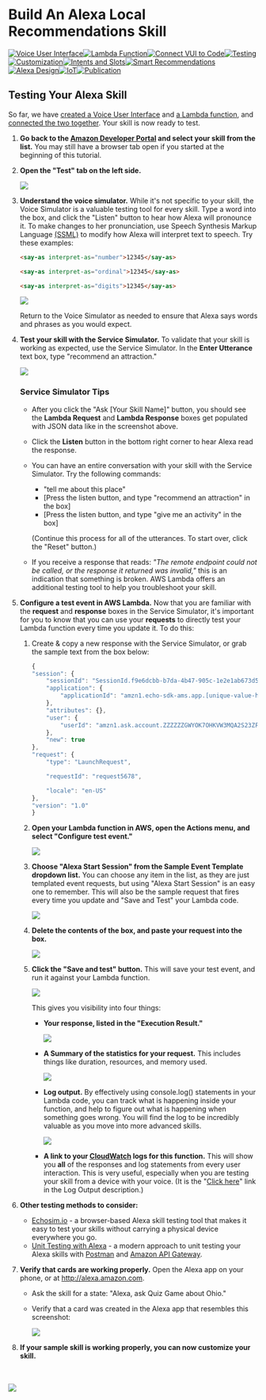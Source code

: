 # Build An Alexa Local Recommendations Skill
[![Voice User Interface](https://m.media-amazon.com/images/G/01/mobile-apps/dex/alexa/alexa-skills-kit/tutorials/navigation/1-off._TTH_.png)](/step-by-step/1-voice-user-interface.md)[![Lambda Function](https://m.media-amazon.com/images/G/01/mobile-apps/dex/alexa/alexa-skills-kit/tutorials/navigation/2-off._TTH_.png)](/step-by-step/2-lambda-function.md)[![Connect VUI to Code](https://m.media-amazon.com/images/G/01/mobile-apps/dex/alexa/alexa-skills-kit/tutorials/navigation/3-off._TTH_.png)](/step-by-step/3-connect-vui-to-code.md)[![Testing](https://m.media-amazon.com/images/G/01/mobile-apps/dex/alexa/alexa-skills-kit/tutorials/navigation/4-off._TTH_.png)](/step-by-step/4-testing.md)[![Customization](https://m.media-amazon.com/images/G/01/mobile-apps/dex/alexa/alexa-skills-kit/tutorials/navigation/5-off._TTH_.png)](/step-by-step/5-customization.md)[![Intents and Slots](https://m.media-amazon.com/images/G/01/mobile-apps/dex/alexa/alexa-skills-kit/tutorials/navigation/5-off._TTH_.png)](/step-by-step/6-intents-slots.md)[![Smart Recommendations](https://m.media-amazon.com/images/G/01/mobile-apps/dex/alexa/alexa-skills-kit/tutorials/navigation/5-off._TTH_.png)](/step-by-step/7-smart-recommendations.md)[![Alexa Design](https://m.media-amazon.com/images/G/01/mobile-apps/dex/alexa/alexa-skills-kit/tutorials/navigation/5-off._TTH_.png)](/step-by-step/8-alexa-design.md)[![IoT](https://m.media-amazon.com/images/G/01/mobile-apps/dex/alexa/alexa-skills-kit/tutorials/navigation/5-off._TTH_.png)](/step-by-step/9-alexa-iot.md)[![Publication](https://m.media-amazon.com/images/G/01/mobile-apps/dex/alexa/alexa-skills-kit/tutorials/navigation/6-off._TTH_.png)](/step-by-step/10-publication.md)

<!--<a href="../step-by-step/1-voice-user-interface.md"><img src="https://m.media-amazon.com/images/G/01/mobile-apps/dex/alexa/alexa-skills-kit/tutorials/navigation/1-locked._TTH_.png" /></a><a href="../step-by-step/2-lambda-function.md"><img src="https://m.media-amazon.com/images/G/01/mobile-apps/dex/alexa/alexa-skills-kit/tutorials/navigation/2-locked._TTH_.png" /></a><a href="../step-by-step/3-connect-vui-to-code.md"><img src="https://m.media-amazon.com/images/G/01/mobile-apps/dex/alexa/alexa-skills-kit/tutorials/navigation/3-locked._TTH_.png" /></a><a href="../step-by-step/4-testing.md"><img src="https://m.media-amazon.com/images/G/01/mobile-apps/dex/alexa/alexa-skills-kit/tutorials/navigation/4-on._TTH_.png" /></a><a href="../step-by-step/5-customization.md"><img src="https://m.media-amazon.com/images/G/01/mobile-apps/dex/alexa/alexa-skills-kit/tutorials/navigation/5-off._TTH_.png" /></a><a href="../step-by-step/10-publication.md"><img src="https://m.media-amazon.com/images/G/01/mobile-apps/dex/alexa/alexa-skills-kit/tutorials/navigation/6-off._TTH_.png" /></a>-->

## Testing Your Alexa Skill

So far, we have [created a Voice User Interface](../step-by-step/1-voice-user-interface.md) and [a Lambda function](../step-by-step/2-lambda-function.md), and [connected the two together](../step-by-step/3-connect-vui-to-code.md).  Your skill is now ready to test.

1.  **Go back to the [Amazon Developer Portal](https://developer.amazon.com/edw/home.html#/skills/list) and select your skill from the list.** You may still have a browser tab open if you started at the beginning of this tutorial.

2.  **Open the "Test" tab on the left side.**

    <img src="https://m.media-amazon.com/images/G/01/mobile-apps/dex/alexa/alexa-skills-kit/tutorials/quiz-game/4-2-test-tab._TTH_.png" />

3.  **Understand the voice simulator.** While it's not specific to your skill, the Voice Simulator is a valuable testing tool for every skill. Type a word into the box, and click the "Listen" button to hear how Alexa will
pronounce it. To make changes to her pronunciation, use Speech Synthesis Markup Language [(SSML)](https://developer.amazon.com/public/solutions/alexa/alexa-skills-kit/docs/speech-synthesis-markup-language-ssml-reference) to modify how Alexa will interpret text to speech. Try these examples:

    ```html
    <say-as interpret-as="number">12345</say-as>
    ```

    ```html
    <say-as interpret-as="ordinal">12345</say-as>
    ```

    ```html
    <say-as interpret-as="digits">12345</say-as>
    ```

    <img src="https://m.media-amazon.com/images/G/01/mobile-apps/dex/alexa/alexa-skills-kit/tutorials/quiz-game/4-3-voice-simulator._TTH_.png" />

    Return to the Voice Simulator as needed to ensure that Alexa says words and phrases as you would expect.

4.  **Test your skill with the Service Simulator.** To validate that your skill is working as expected, use the Service Simulator.  In the **Enter Utterance** text box, type "recommend an attraction."

    <img src="https://m.media-amazon.com/images/G/01/mobile-apps/dex/alexa/alexa-skills-kit/tutorials/quiz-game/4-4-service-simulator._TTH_.png" />

    ### Service Simulator Tips
    * After you click the "Ask [Your Skill Name]" button, you should see the **Lambda Request** and **Lambda Response** boxes get populated with JSON data like in the screenshot above.
    * Click the **Listen** button in the bottom right corner to hear Alexa read the response.
    * You can have an entire conversation with your skill with the Service Simulator.  Try the following commands:
        * "tell me about this place"
        * [Press the listen button, and type "recommend an attraction" in the box]
        * [Press the listen button, and type "give me an activity" in the box]

        (Continue this process for all of the utterances. To start over, click the "Reset" button.)

    * If you receive a response that reads: *"The remote endpoint could not be called, or the response it returned was invalid,"* this is an indication that something is broken.  AWS Lambda offers an additional testing tool to help you troubleshoot your skill.

5.  **Configure a test event in AWS Lambda.** Now that you are familiar with the **request** and **response** boxes in the Service Simulator, it's important for you to know that you can use your **requests** to directly test your Lambda function every time you update it.  To do this:
    1.  Create & copy a new response with the Service Simulator, or grab the sample text from the box below:

        ```JAVASCRIPT
        {
        "session": {
            "sessionId": "SessionId.f9e6dcbb-b7da-4b47-905c-1e2e1ab673d5",
            "application": {
                "applicationId": "amzn1.echo-sdk-ams.app.[unique-value-here]"
            },
            "attributes": {},
            "user": {
                "userId": "amzn1.ask.account.ZZZZZZGWYOK7OHKVW3MQA2S23ZFJYDLQUB4Y7FMKU2TXQN5GS2ICRONPW3ZASKRWZHW6DLQD4YWCOITWIVUVO37UO4JU65GOAPA2EU4S77MG6AKARMB2Z5I5ZLEWNO6WMOB22VFKU3IE6QZSNGC2H3HMMG2C2V72J4VXVMFQZYSPSKC42EQFYVPYN4DDH6TPVTGF563MOPBY"
            },
            "new": true
        },
        "request": {
            "type": "LaunchRequest",

            "requestId": "request5678",

            "locale": "en-US"
        },
        "version": "1.0"
        }
        ```

    2.  **Open your Lambda function in AWS, open the Actions menu, and select "Configure test event."**

        <img src="https://m.media-amazon.com/images/G/01/mobile-apps/dex/alexa/alexa-skills-kit/tutorials/quiz-game/4-5-2-configure-test-event._TTH_.png" />

    3.  **Choose "Alexa Start Session" from the Sample Event Template dropdown list.** You can choose any item in the list, as they are just templated event requests, but using "Alexa Start Session" is an easy one to remember.  This will also be the sample request that fires every time you update and "Save and Test" your Lambda code.

        <img src="https://m.media-amazon.com/images/G/01/mobile-apps/dex/alexa/alexa-skills-kit/tutorials/quiz-game/4-5-3-alexa-start-session._TTH_.png" />

    4.  **Delete the contents of the box, and paste your request into the box.**

        <img src="https://m.media-amazon.com/images/G/01/mobile-apps/dex/alexa/alexa-skills-kit/tutorials/quiz-game/4-5-4-paste-request._TTH_.png" />

    5.  **Click the "Save and test" button.** This will save your test event, and run it against your Lambda function.

        <img src="https://m.media-amazon.com/images/G/01/mobile-apps/dex/alexa/alexa-skills-kit/tutorials/quiz-game/4-5-5-save-and-test._TTH_.png" />

        This gives you visibility into four things:

        *  **Your response, listed in the "Execution Result."**

           <img src="https://m.media-amazon.com/images/G/01/mobile-apps/dex/alexa/alexa-skills-kit/tutorials/quiz-game/4-5-5-1-execution-result._TTH_.png" />

        *  **A Summary of the statistics for your request.** This includes things like duration, resources, and memory used.

           <img src="https://m.media-amazon.com/images/G/01/mobile-apps/dex/alexa/alexa-skills-kit/tutorials/quiz-game/4-5-5-2-summary._TTH_.png" />

        *  **Log output.**  By effectively using console.log() statements in your Lambda code, you can track what is happening inside your function, and help to figure out what is happening when something goes wrong.  You will find the log to be incredibly valuable as you move into more advanced skills.

           <img src="https://m.media-amazon.com/images/G/01/mobile-apps/dex/alexa/alexa-skills-kit/tutorials/quiz-game/4-5-5-3-log-output._TTH_.png"/>

        *  **A link to your [CloudWatch](https://console.aws.amazon.com/cloudwatch/home?region=us-east-1#logs:) logs for this function.**  This will show you **all** of the responses and log statements from every user interaction.  This is very useful, especially when you are testing your skill from a device with your voice.  (It is the "[Click here](https://console.aws.amazon.com/cloudwatch/home?region=us-east-1#logs:)" link in the Log Output description.)

6.  **Other testing methods to consider:**

    *  [Echosim.io](https://echosim.io) - a browser-based Alexa skill testing tool that makes it easy to test your skills without carrying a physical device everywhere you go.
    *  [Unit Testing with Alexa](../unit-testing.md) - a modern approach to unit testing your Alexa skills with [Postman](http://getpostman.com) and [Amazon API Gateway](http://aws.amazon.com/apigateway).

7.  **Verify that cards are working properly.**  Open the Alexa app on your phone, or at http://alexa.amazon.com.

    *  Ask the skill for a state: "Alexa, ask Quiz Game about Ohio."
    *  Verify that a card was created in the Alexa app that resembles this screenshot:

       <img src="https://m.media-amazon.com/images/G/01/mobile-apps/dex/alexa/alexa-skills-kit/tutorials/quiz-game/4-7-alexa-app._TTH_.png"/>   


8.  **If your sample skill is working properly, you can now customize your skill.**

<br/><br/>
<a href="../step-by-step/5-customization.md"><img src="https://m.media-amazon.com/images/G/01/mobile-apps/dex/alexa/alexa-skills-kit/tutorials/general/buttons/button_next_customization._TTH_.png" /></a>

<img height="1" width="1" src="https://www.facebook.com/tr?id=1847448698846169&ev=PageView&noscript=1"/>
